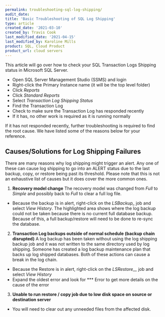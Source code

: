 ```yaml
---
permalink: troubleshooting-sql-log-shipping/
audit_date:
title: 'Basic Troubleshooting of SQL Log Shipping'
type: article
created_date: '2021-03-10'
created_by: Travis Cook
last_modified_date: '2021-04-15'
last_modified_by: Karoline Mills
product: SQL, Cloud Product
product_url: cloud servers
---
```


This article will go over how to check your SQL Transaction Logs Shipping status in Microsoft SQL Server.

- Open SQL Server Management Studio (SSMS) and login
- Right-click the Primary Instance name (it will be the top level folder)
- Click *Reports*
- Click *Standard Reports*
- Select *Transaction Log Shipping Status*
- Find the Transaction Log
- Check to make sure the Transaction Log has responded recently
- If it has, no other work is required as it is running normally

If it has not responded recently, further troubleshooting is required to find the root cause. We have listed some of the reasons below for your reference.

## Causes/Solutions for Log Shipping Failures
There are many reasons why log shipping might trigger an alert. Any one of these can cause log shipping to go into an ALERT status due to the last backup, copy, or restore being past its threshold. Please note that this is not an exhaustive list of causes but it does cover the more common ones.

1. **Recovery model change**
The recovery model was changed from *Full* to *Simple* and possibly back to *Full* to clear a full log file.
- Because the backup is in alert, right-click on the *LSBackup_<databaseName>* job and select *View History*. The highlighted area shows where the log backup could not be taken because there is no current full database backup. Because of this, a full backup/restore will need to be done to re-sync the database.

2. **Transaction Log backups outside of normal schedule (backup chain disrupted)**
A log backup has been taken without using the log shipping backup job and it was not written to the same directory used by log shipping. Someone has created a log backup maintenance plan that backs up log shipped databases. Both of these actions can cause a break in the log chain.
- Because the Restore is in alert, right-click on the *LSRestore_<Source>_<databaseName>* job and select *View History*
- Expand the oldest error and look for *** Error to get more details on the cause of the error

3. **Unable to run restore / copy job due to low disk space on source or destination server**
- You will need to clear out any unneeded files from the affected disk.





